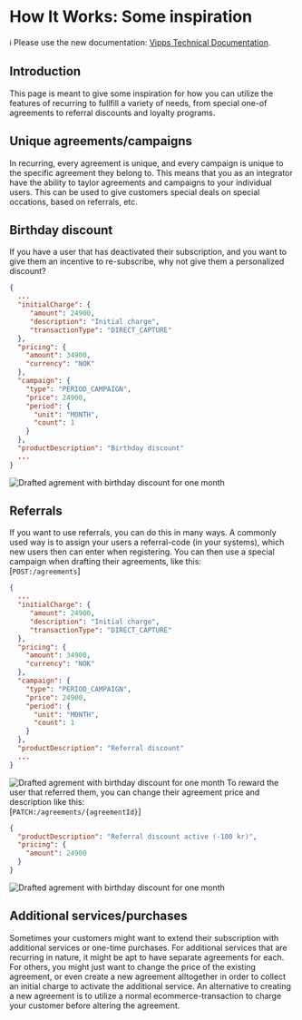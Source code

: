 <!-- START_METADATA
---
title: How It Works - Some inspiration
sidebar_position: 13
---
END_METADATA -->

# How It Works: Some inspiration

<!-- START_COMMENT -->

ℹ️ Please use the new documentation:
[Vipps Technical Documentation](https://vippsas.github.io/vipps-developer-docs/).

<!-- END_COMMENT -->

## Introduction
This page is meant to give some inspiration for how you can utilize the features of recurring to fullfill a variety of needs, from special one-of agreements to referral discounts and loyalty programs.

## Unique agreements/campaigns
In recurring, every agreement is unique, and every campaign is unique to the specific agreement they belong to. This means that you as an integrator have the ability to taylor agreements and campaigns to your individual users.
This can be used to give customers special deals on special occations, based on referrals, etc.

## Birthday discount
If you have a user that has deactivated their subscription, and you want to give them an incentive to re-subscribe, why not give them a personalized discount?
```json
{
  ...
  "initialCharge": {
     "amount": 24900,
     "description": "Initial charge",
     "transactionType": "DIRECT_CAPTURE"
  },
  "pricing": {
    "amount": 34900,
    "currency": "NOK"
  },
  "campaign": {
    "type": "PERIOD_CAMPAIGN",
    "price": 24900,
    "period": {
      "unit": "MONTH",
      "count": 1
    }
  },
  "productDescription": "Birthday discount"
  ...
}
```
![Drafted agrement with birthday discount for one month](images/howitworks-inspiration/birthday-discount.jpg)

## Referrals
If you want to use referrals, you can do this in many ways. A commonly used way is to assign your users a referral-code (in your systems), which new users then can enter when registering. You can then use a special campaign when drafting their agreements, like this:
</br>[`POST:/agreements`]
```json
{
  ...
  "initialCharge": {
     "amount": 24900,
     "description": "Initial charge",
     "transactionType": "DIRECT_CAPTURE"
  },
  "pricing": {
    "amount": 34900,
    "currency": "NOK"
  },
  "campaign": {
    "type": "PERIOD_CAMPAIGN",
    "price": 24900,
    "period": {
      "unit": "MONTH",
      "count": 1
    }
  },
  "productDescription": "Referral discount"
  ...
}
```
![Drafted agrement with birthday discount for one month](images/howitworks-inspiration/referral-discount.jpg)
To reward the user that referred them, you can change their agreement price and description like this:
</br>[`PATCH:/agreements/{agreementId}`]
```json
{
  "productDescription": "Referral discount active (-100 kr)",
  "pricing": {
    "amount": 24900
  }
}
```
![Drafted agrement with birthday discount for one month](images/howitworks-inspiration/agreement-with-referral-discount.jpg)

## Additional services/purchases
Sometimes your customers might want to extend their subscription with additional services or one-time purchases. For additional services that are recurring in nature, it might be apt to have separate agreements for each. For others, you might just want to change the price of the existing agreement, or even create a new agreement alltogether in order to collect an initial charge to activate the additional service. An alternative to creating a new agreement is to utilize a normal ecommerce-transaction to charge your customer before altering the agreement.